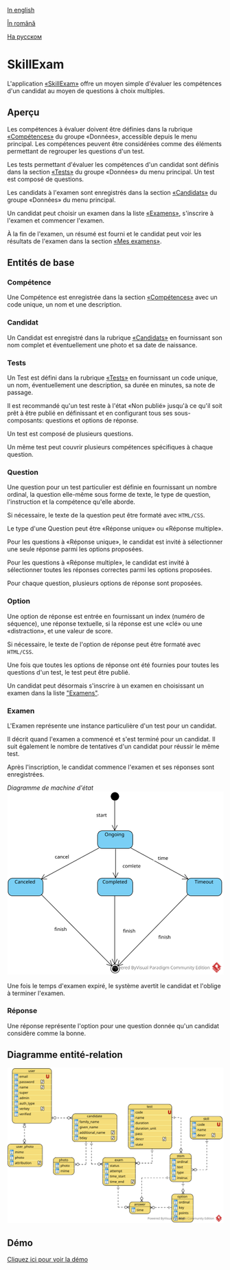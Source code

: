 
[In english](https://github.com/ciukstar/skillexam/blob/master/README.md)  

[În română](https://github.com/ciukstar/skillexam/blob/master/README.ro.md)  

[На русском](https://github.com/ciukstar/skillexam/blob/master/README.ru.md)

# SkillExam

L'application [«SkillExam»](https://skillexamfr-i4rimw5qwq-de.a.run.app) offre un moyen simple d'évaluer les compétences d'un candidat au moyen de questions à choix multiples.

## Aperçu

Les compétences à évaluer doivent être définies dans la rubrique [«Compétences»](https://skillexamfr-i4rimw5qwq-de.a.run.app/admin/skills) du groupe «Données», accessible depuis le menu principal. Les compétences peuvent être considérées comme des éléments permettant de regrouper les questions d'un test.

Les tests permettant d'évaluer les compétences d'un candidat sont définis dans la section [«Tests»](https://skillexamfr-i4rimw5qwq-de.a.run.app/admin/tests) du groupe «Données» du menu principal. Un test est composé de questions.

Les candidats à l'examen sont enregistrés dans la section [«Candidats»](https://skillexamfr-i4rimw5qwq-de.a.run.app/admin/candidates) du groupe «Données» du menu principal.

Un candidat peut choisir un examen dans la liste [«Examens»](https://skillexamfr-i4rimw5qwq-de.a.run.app), s'inscrire à l'examen et commencer l'examen.

À la fin de l'examen, un résumé est fourni et le candidat peut voir les résultats de l'examen dans la section [«Mes examens»](https://skillexamfr-i4rimw5qwq-de.a.run.app/my-exams).

## Entités de base

### Compétence

Une Compétence est enregistrée dans la section [«Compétences»](https://skillexamfr-i4rimw5qwq-de.a.run.app/admin/skills) avec un code unique, un nom et une description.

### Candidat

Un Candidat est enregistré dans la rubrique [«Candidats»](https://skillexamfr-i4rimw5qwq-de.a.run.app/admin/candidates) en fournissant son nom complet et éventuellement une photo et sa date de naissance.

### Tests

Un Test est défini dans la rubrique [«Tests»](https://skillexamfr-i4rimw5qwq-de.a.run.app/admin/tests) en fournissant un code unique, un nom, éventuellement une description, sa durée en minutes, sa note de passage.

Il est recommandé qu'un test reste à l'état «Non publié» jusqu'à ce qu'il soit prêt à être publié en définissant et en configurant tous ses sous-composants: questions et options de réponse.

Un test est composé de plusieurs questions.

Un même test peut couvrir plusieurs compétences spécifiques à chaque question.

### Question

Une question pour un test particulier est définie en fournissant un nombre ordinal, la question elle-même sous forme de texte, le type de question, l'instruction et la compétence qu'elle aborde.

Si nécessaire, le texte de la question peut être formaté avec ```HTML/CSS```.

Le type d'une Question peut être «Réponse unique» ou «Réponse multiple».

Pour les questions à «Réponse unique», le candidat est invité à sélectionner une seule réponse parmi les options proposées.

Pour les questions à «Réponse multiple», le candidat est invité à sélectionner toutes les réponses correctes parmi les options proposées.

Pour chaque question, plusieurs options de réponse sont proposées.

### Option

Une option de réponse est entrée en fournissant un index (numéro de séquence), une réponse textuelle, si la réponse est une «clé» ou une «distraction», et une valeur de score.

Si nécessaire, le texte de l'option de réponse peut être formaté avec ```HTML/CSS```.

Une fois que toutes les options de réponse ont été fournies pour toutes les questions d'un test, le test peut être publié.

Un candidat peut désormais s'inscrire à un examen en choisissant un examen dans la liste ["Examens"](https://skillexamfr-i4rimw5qwq-de.a.run.app).

### Examen

L'Examen représente une instance particulière d'un test pour un candidat.

Il décrit quand l'examen a commencé et s'est terminé pour un candidat. Il suit également le nombre de tentatives d'un candidat pour réussir le même test.

Après l'inscription, le candidat commence l'examen et ses réponses sont enregistrées.

*Diagramme de machine d'état*
![State Machine Diagram](static/img/SkillExam-SMD.svg)

Une fois le temps d'examen expiré, le système avertit le candidat et l'oblige à terminer l'examen.

### Réponse

Une réponse représente l'option pour une question donnée qu'un candidat considère comme la bonne.

## Diagramme entité-relation

![Diagramme entité-relation](static/img/SkillExam-ERD.svg)
 
## Démo

[Cliquez ici pour voir la démo](https://skillexamfr-i4rimw5qwq-de.a.run.app)
